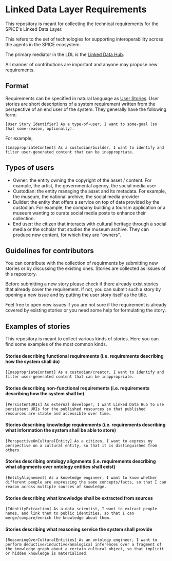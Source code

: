 # Linked Data Layer Requirements


This repository is meant for collecting the technical requirements for the SPICE's Linked Data Layer.

This refers to the set of technologies for supporting interoperability across the agents in the SPICE ecosystem.

The primary mediator in the LDL is the [Linked Data Hub](https://github.com/spice-h2020/linked-data-hub).

All manner of contributions are important and anyone may propose new requirements.

## Format

Requirements can be specified in natural language as [User Stories](https://en.wikipedia.org/wiki/User_story).
User stories are short descriptions of a system requirement written from the perspective of an end user of the system.
They generally have the following form:

```
[User Story Identifier] As a type-of-user, I want to some-goal (so that some-reason, optionally). 
```

For example, 

```
[InappropriateContent] As a custodian/builder, I want to identify and filter user-generated content that can be inappropriate.
```

## Types of users

- Owner: the entity owning the copyright of the asset / content. For example, the artist, the governmental agency, the social media user
- Custodian: the entity managing the asset and its metadata. For example, the museum, the national archive, the social media provider
- Builder: the entity that offers a service on top of data provided by the custodian. For example, the company building a tourism application or a museum wanting to curate social media posts to enhance their collection.
- End user: the citizen that interacts with cultural heritage through a social media or the scholar that studies the museum archive. They can produce new content, for which they are "owners".

## Guidelines for contributors

You can contribute with the collection of requirments by submitting new stories or by discussing the existing ones.
Stories are collected as issues of this repository.

Before submitting a new story please check if there already exist stories that already cover the requirement.
If not, you can submit such a story by opening a new issue and by putting the user story itself as the title.

Feel free to open new issues if you are not sure if the requirement is already covered by existing stories or you need some help for formulating the story.


## Examples of stories

This repository is meant to collect various kinds of stories. 
Here you can find some examples of the most common kinds.

#### Stories describing functional requirements (i.e. requirements describing how the system shall do)

```
[InappropriateContent] As a custodian/creator, I want to identify and filter user-generated content that can be inappropriate.
```

#### Stories describing non-functional requirements (i.e. requirements describing how the system shall be)

```
[PersistentURIs] As external developer, I want Linked Data Hub to use persistent URIs for the published resources so that published resources are stable and accessible over time.
```

#### Stories describing knowledge requirements (i.e. requirements describing what information the system shall be able to store)

```
[PerspectiveOnCulturalEntity] As a citizen, I want to express my perspective on a cultural entity, so that it is distinguished from others
```

#### Stories describing ontology alignments (i.e. requirements describing what alignments over ontology entities shall exist)

```
[EntityAlignement] As a knowledge engineer, I want to know whether different people are expressing the same concepts/facts, so that I can reason across multiple sources of knowledge.
```

#### Stories describing what knowledge shall be extracted from sources 

```
[IdentityExtraction] As a data scientist, I want to extract people names, and link them to public identities, so that I can merge/compare/enrich the knowledge about them.
````

#### Stories describing what reasoning service the system shall provide

```
[ReasoningOverCulturalEntities] As an ontology engineer, I want to perform deductive/inductive/analogical inferences over a fragment of the knowledge graph about a certain cultural object, so that implicit or hidden knowledge is materialised.
```
